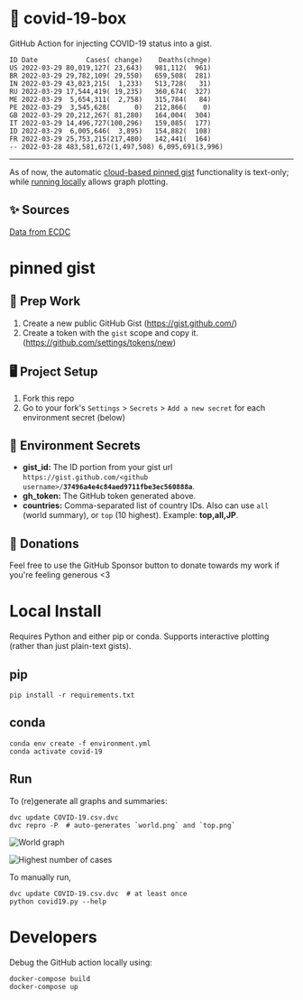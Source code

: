 # 🏥 covid-19-box

GitHub Action for injecting COVID-19 status into a gist.

```
ID Date            Cases( change)    Deaths(chnge)
US 2022-03-29 80,019,127( 23,643)   981,112(  961)
BR 2022-03-29 29,782,109( 29,550)   659,508(  281)
IN 2022-03-29 43,023,215(  1,233)   513,728(   31)
RU 2022-03-29 17,544,419( 19,235)   360,674(  327)
ME 2022-03-29  5,654,311(  2,758)   315,784(   84)
PE 2022-03-29  3,545,628(      0)   212,866(    0)
GB 2022-03-29 20,212,267( 81,280)   164,004(  304)
IT 2022-03-29 14,496,727(100,296)   159,085(  177)
ID 2022-03-29  6,005,646(  3,895)   154,882(  108)
FR 2022-03-29 25,753,215(217,480)   142,441(  164)
-- 2022-03-28 483,581,672(1,497,508) 6,095,691(3,996)
```

---

As of now, the automatic [cloud-based pinned gist](#pinned-gist) functionality is text-only;
while [running locally](#local-install) allows graph plotting.

## ✨ Sources

[Data from ECDC](https://www.ecdc.europa.eu/en/publications-data/download-todays-data-geographic-distribution-covid-19-cases-worldwide)

# pinned gist

## 🎒 Prep Work
1. Create a new public GitHub Gist (https://gist.github.com/)
1. Create a token with the `gist` scope and copy it. (https://github.com/settings/tokens/new)

## 🖥 Project Setup
1. Fork this repo
1. Go to your fork's `Settings` > `Secrets` > `Add a new secret` for each environment secret (below)

## 🤫 Environment Secrets
- **gist_id:** The ID portion from your gist url `https://gist.github.com/<github username>/`**`37496a4e4c84aed9711fbe3ec560888a`**.
- **gh_token:** The GitHub token generated above.
- **countries:** Comma-separated list of country IDs. Also can use `all` (world summary), or `top` (10 highest). Example: **top,all,JP**.

## 💸 Donations

Feel free to use the GitHub Sponsor button to donate towards my work if you're feeling generous <3

# Local Install

Requires Python and either pip or conda. Supports interactive plotting (rather than just plain-text gists).

## pip

```
pip install -r requirements.txt
```

## conda

```
conda env create -f environment.yml
conda activate covid-19
```

## Run

To (re)generate all graphs and summaries:

```
dvc update COVID-19.csv.dvc
dvc repro -P  # auto-generates `world.png` and `top.png`
```

![World graph](world.png)

![Highest number of cases](top.png)

To manually run,

```
dvc update COVID-19.csv.dvc  # at least once
python covid19.py --help
```

# Developers

Debug the GitHub action locally using:

```
docker-compose build
docker-compose up
```
